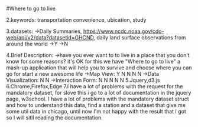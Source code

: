 #Where to go to live

2.keywords: transportation convenience, ubication, study

3.datasets: 
->Daily Summaries, https://www.ncdc.noaa.gov/cdo-web/api/v2/data?datasetid=GHCND,  daily land surface observations from around the world
->Y
->N

4.Brief Description: 
->have you ever want to to live in a place that you don't know for some reasons? it's OK for this we have "Where to go to live" a mash-up application that will help you to survive and choose where you can go for start a new  awesome life
->Map View:
Y
N
N
N
N
->Data Visualization:
N
N
->Interaction Form:
N
N
N
N
N
5.Jquery,d3.js
6.Chrome,Firefox,Edge
7.I have a lot of problems with the request for the mandatory dataset, for slove this i go to a lot of documentation in the jquery page, w3school. 
I have a lot of problems with the mandatory dataset struct and how to understand this data, find a station and a dataset that give me some util data in chicago, until now I'm not happy with the result that I got so I will sitll reading the documentation.
